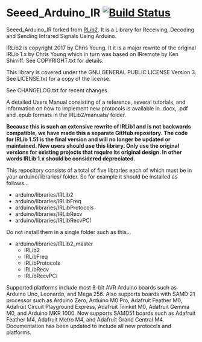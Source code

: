 ﻿# Seeed_Arduino_IR [![Build Status](https://travis-ci.com/Seeed-Studio/IRLib2.svg?branch=master)](https://travis-ci.com/Seeed-Studio/IRLib2)
Seeed_Arduino_IR forked from [RLib2](https://github.com/cyborg5/IRLib2). It is a Library for Receiving, Decoding and Sending Infrared Signals Using Arduino. 

IRLib2 is copyright 2017 by Chris Young. It it is a major rewrite of the original IRLib 1.x by Chris Young which in turn was based on IRremote by Ken Shirriff. See COPYRIGHT.txt for details.

This library is covered under the GNU GENERAL PUBLIC LICENSE Version 3. See LICENSE.txt for a copy of the license.

See CHANGELOG.txt for recent changes.

A detailed Users Manual consisting of a reference, several tutorials, and information on how to implement new protocols is available in .docx, .pdf and .epub formats in the IRLib2/manuals/ folder.

**Because this is such an extensive rewrite of IRLib1 and is not backwards compatible, we have made this a separate GitHub repository. The code for IRLib 1.51 is the final version and will no longer be updated or maintained. New users should use this library. Only use the original versions for existing projects that require its original design. In other words IRLib 1.x should be considered depreciated.**

This repository consists of a total of five libraries each of which must be in your arduino/libraries/ folder. So for example it should be installed as follows…

* arduino/libraries/IRLib2
* arduino/libraries/IRLibFreq
* arduino/libraries/IRLibProtocols
* arduino/libraries/IRLibRecv
* arduino/libraries/IRLibRecvPCI

Do not install them in a single folder such as this…

* arduino/libraries/IRLib2_master
  * IRLib2
  * IRLibFreq
  * IRLibProtocols
  * IRLibRecv
  * IRLibRecvPCI
 
Supported platforms include most 8-bit AVR Arduino boards such as Arduino Uno, Leonardo, and Mega 256.
Also supports boards with SAMD 21 processor such as Arduino Zero, Arduino M0 Pro, Adafruit Feather M0, Adafruit Circuit Playground Express, Adafruit Trinket M0, Adafruit Gemma M0, and Arduino MKR 1000. Now supports SAMD51 boards such as Adafruit Feather M4, Adafruit Metro M4, and Adafruit Grand Central M4. Documentation has been updated to include all new protocols and platforms.

